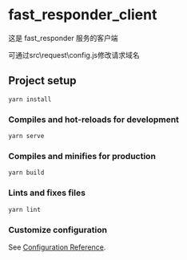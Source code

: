 # fast_responder_client

这是 fast_responder 服务的客户端

可通过src\request\config.js修改请求域名

## Project setup
```
yarn install
```

### Compiles and hot-reloads for development
```
yarn serve
```

### Compiles and minifies for production
```
yarn build
```

### Lints and fixes files
```
yarn lint
```

### Customize configuration
See [Configuration Reference](https://cli.vuejs.org/config/).

